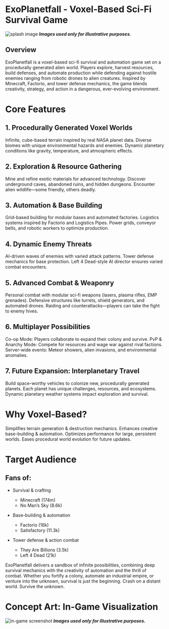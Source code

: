 # ExoPlanetfall - Voxel-Based Sci-Fi Survival Game

![splash image](https://i.postimg.cc/yN45LNVF/splash.png)
***Images used only for illustrative purposes.***

## Overview

ExoPlanetfall is a voxel-based sci-fi survival and automation game set on a procedurally generated alien world. Players explore, harvest resources, build defenses, and automate production while defending against hostile enemies ranging from robotic drones to alien creatures. Inspired by Minecraft, Factorio, and tower defense mechanics, the game blends creativity, strategy, and action in a dangerous, ever-evolving environment.

# Core Features

## 1. Procedurally Generated Voxel Worlds

Infinite, cube-based terrain inspired by real NASA planet data.
Diverse biomes with unique environmental hazards and enemies.
Dynamic planetary conditions like gravity, temperature, and atmospheric effects.

## 2. Exploration & Resource Gathering

Mine and refine exotic materials for advanced technology.
Discover underground caves, abandoned ruins, and hidden dungeons.
Encounter alien wildlife—some friendly, others deadly.

## 3. Automation & Base Building

Grid-based building for modular bases and automated factories.
Logistics systems inspired by Factorio and Logistics Pipes.
Power grids, conveyor belts, and robotic workers to optimize production.

## 4. Dynamic Enemy Threats

AI-driven waves of enemies with varied attack patterns.
Tower defense mechanics for base protection.
Left 4 Dead-style AI director ensures varied combat encounters.

## 5. Advanced Combat & Weaponry

Personal combat with modular sci-fi weapons (lasers, plasma rifles, EMP grenades).
Defensive structures like turrets, shield generators, and automated drones.
Raiding and counterattacks—players can take the fight to enemy hives.

## 6. Multiplayer Possibilities

Co-op Mode: Players collaborate to expand their colony and survive.
PvP & Anarchy Mode: Compete for resources and wage war against rival factions.
Server-wide events: Meteor showers, alien invasions, and environmental anomalies.

## 7. Future Expansion: Interplanetary Travel

Build space-worthy vehicles to colonize new, procedurally generated planets.
Each planet has unique challenges, resources, and ecosystems.
Dynamic planetary weather systems impact exploration and survival.

# Why Voxel-Based?

Simplifies terrain generation & destruction mechanics.
Enhances creative base-building & automation.
Optimizes performance for large, persistent worlds.
Eases procedural world evolution for future updates.

# Target Audience
## Fans of:
- Survival & crafting
  - Minecraft (174m)
  - No Man’s Sky (8.6k)

- Base-building & automation
  - Factorio (16k)
  - Satisfactory (11.3k)

- Tower defense & action combat
  - They Are Billions (3.5k)
  - Left 4 Dead (21k)

ExoPlanetfall delivers a sandbox of infinite possibilities, combining deep survival mechanics with the creativity of automation and the thrill of combat. Whether you fortify a colony, automate an industrial empire, or venture into the unknown, survival is just the beginning. Crash on a distant world. Survive the unknown.

# Concept Art: In-Game Visualization

![in-game screenshot](https://i.postimg.cc/7ZTd1zyH/in-game.png)
***Images used only for illustrative purposes.***
